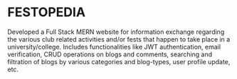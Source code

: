 # FESTOPEDIA
Developed a Full Stack MERN website for information exchange regarding the various club related activities and/or fests that happen to take place in a university/college. Includes functionalities like JWT authentication, email verification, CRUD operations on blogs and comments, searching and filtration of blogs by various categories and blog-types, user profile update, etc.
